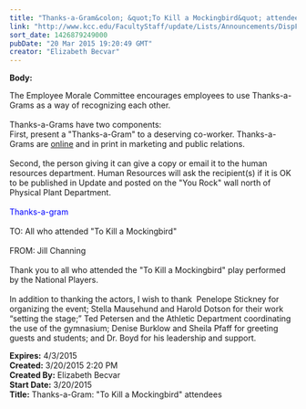 ```yaml
---
title: "Thanks-a-Gram&colon; &quot;To Kill a Mockingbird&quot; attendees"
link: "http://www.kcc.edu/FacultyStaff/update/Lists/Announcements/DispForm.aspx?ID=1861"
sort_date: 1426879249000
pubDate: "20 Mar 2015 19:20:49 GMT"
creator: "Elizabeth Becvar"
---
```


<div><b>Body:</b> <div class="ExternalClassA015EF256E2A44CB9034ED1C2CC8E849"><p>The Employee Morale Committee encourages employees to use Thanks-a-Grams as a way of recognizing each other.<br /> <br />Thanks-a-Grams have two components:<br />First, present a &quot;Thanks-a-Gram&quot; to a deserving co-worker. Thanks-a-Grams are <a href="/FacultyStaff/documents/thanksagram.pdf">online</a> and in print in marketing and public relations.<br /> <br />Second, the person giving it can give a copy or email it to the human resources department. Human Resources will ask the recipient(s) if it is OK to be published in Update and posted on the &quot;You Rock&quot; wall north of Physical Plant Department.<br /> <br /><span style="color:blue">Thanks-a-gram </span> <br /><br />TO: All who attended &quot;To Kill a Mockingbird&quot;<br /> <br />FROM: Jill Channing<br /> <br />Thank you to all who attended the &quot;To Kill a Mockingbird&quot; play performed by the National Players.<br /> <br />In addition to thanking the actors, I wish to thank  Penelope Stickney for organizing the event; Stella Mausehund and Harold Dotson for their work “setting the stage;” Ted Petersen and the Athletic Department coordinating the use of the gymnasium; Denise Burklow and Sheila Pfaff for greeting guests and students; and Dr. Boyd for his leadership and support.<br /></p></div></div>
<div><b>Expires:</b> 4/3/2015</div>
<div><b>Created:</b> 3/20/2015 2:20 PM</div>
<div><b>Created By:</b> Elizabeth Becvar</div>
<div><b>Start Date:</b> 3/20/2015</div>
<div><b>Title:</b> Thanks-a-Gram: &quot;To Kill a Mockingbird&quot; attendees</div>
